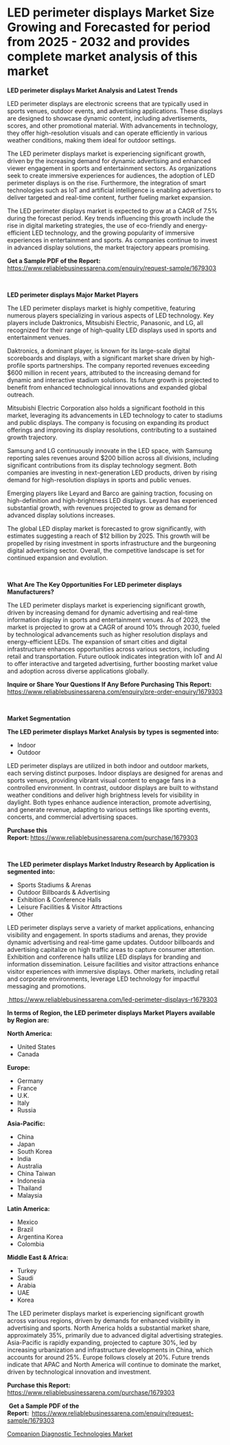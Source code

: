 <p><h1>LED perimeter displays Market Size Growing and Forecasted for period from 2025 - 2032 and provides complete market analysis of this market</h1></p><p><strong>LED perimeter displays Market Analysis and Latest Trends</strong></p>
<p><p>LED perimeter displays are electronic screens that are typically used in sports venues, outdoor events, and advertising applications. These displays are designed to showcase dynamic content, including advertisements, scores, and other promotional material. With advancements in technology, they offer high-resolution visuals and can operate efficiently in various weather conditions, making them ideal for outdoor settings. </p><p>The LED perimeter displays market is experiencing significant growth, driven by the increasing demand for dynamic advertising and enhanced viewer engagement in sports and entertainment sectors. As organizations seek to create immersive experiences for audiences, the adoption of LED perimeter displays is on the rise. Furthermore, the integration of smart technologies such as IoT and artificial intelligence is enabling advertisers to deliver targeted and real-time content, further fueling market expansion.</p><p>The LED perimeter displays market is expected to grow at a CAGR of 7.5% during the forecast period. Key trends influencing this growth include the rise in digital marketing strategies, the use of eco-friendly and energy-efficient LED technology, and the growing popularity of immersive experiences in entertainment and sports. As companies continue to invest in advanced display solutions, the market trajectory appears promising.</p></p>
<p><strong>Get a Sample PDF of the Report:&nbsp;</strong> <a href="https://www.reliablebusinessarena.com/enquiry/request-sample/1679303?utm_campaign=2383&utm_medium=2&utm_source=Github&utm_content=ia&utm_term=24032025&utm_id=led-perimeter-displays">https://www.reliablebusinessarena.com/enquiry/request-sample/1679303</a></p>
<p>&nbsp;</p>
<p><strong>LED perimeter displays Major Market Players</strong></p>
<p><p>The LED perimeter displays market is highly competitive, featuring numerous players specializing in various aspects of LED technology. Key players include Daktronics, Mitsubishi Electric, Panasonic, and LG, all recognized for their range of high-quality LED displays used in sports and entertainment venues.</p><p>Daktronics, a dominant player, is known for its large-scale digital scoreboards and displays, with a significant market share driven by high-profile sports partnerships. The company reported revenues exceeding $600 million in recent years, attributed to the increasing demand for dynamic and interactive stadium solutions. Its future growth is projected to benefit from enhanced technological innovations and expanded global outreach.</p><p>Mitsubishi Electric Corporation also holds a significant foothold in this market, leveraging its advancements in LED technology to cater to stadiums and public displays. The company is focusing on expanding its product offerings and improving its display resolutions, contributing to a sustained growth trajectory.</p><p>Samsung and LG continuously innovate in the LED space, with Samsung reporting sales revenues around $200 billion across all divisions, including significant contributions from its display technology segment. Both companies are investing in next-generation LED products, driven by rising demand for high-resolution displays in sports and public venues.</p><p>Emerging players like Leyard and Barco are gaining traction, focusing on high-definition and high-brightness LED displays. Leyard has experienced substantial growth, with revenues projected to grow as demand for advanced display solutions increases.</p><p>The global LED display market is forecasted to grow significantly, with estimates suggesting a reach of $12 billion by 2025. This growth will be propelled by rising investment in sports infrastructure and the burgeoning digital advertising sector. Overall, the competitive landscape is set for continued expansion and evolution.</p></p>
<p>&nbsp;</p>
<p><strong>What Are The Key Opportunities For LED perimeter displays Manufacturers?</strong></p>
<p><p>The LED perimeter displays market is experiencing significant growth, driven by increasing demand for dynamic advertising and real-time information display in sports and entertainment venues. As of 2023, the market is projected to grow at a CAGR of around 10% through 2030, fueled by technological advancements such as higher resolution displays and energy-efficient LEDs. The expansion of smart cities and digital infrastructure enhances opportunities across various sectors, including retail and transportation. Future outlook indicates integration with IoT and AI to offer interactive and targeted advertising, further boosting market value and adoption across diverse applications globally.</p></p>
<p><strong>Inquire or Share Your Questions If Any Before Purchasing This Report:</strong> <a href="https://www.reliablebusinessarena.com/enquiry/pre-order-enquiry/1679303?utm_campaign=2383&utm_medium=2&utm_source=Github&utm_content=ia&utm_term=24032025&utm_id=led-perimeter-displays">https://www.reliablebusinessarena.com/enquiry/pre-order-enquiry/1679303</a></p>
<p>&nbsp;</p>
<p><strong>Market Segmentation</strong></p>
<p><strong>The LED perimeter displays Market Analysis by types is segmented into:</strong></p>
<p><ul><li>Indoor</li><li>Outdoor</li></ul></p>
<p><p>LED perimeter displays are utilized in both indoor and outdoor markets, each serving distinct purposes. Indoor displays are designed for arenas and sports venues, providing vibrant visual content to engage fans in a controlled environment. In contrast, outdoor displays are built to withstand weather conditions and deliver high brightness levels for visibility in daylight. Both types enhance audience interaction, promote advertising, and generate revenue, adapting to various settings like sporting events, concerts, and commercial advertising spaces.</p></p>
<p><strong>Purchase this Report:&nbsp;</strong><a href="https://www.reliablebusinessarena.com/purchase/1679303?utm_campaign=2383&utm_medium=2&utm_source=Github&utm_content=ia&utm_term=24032025&utm_id=led-perimeter-displays">https://www.reliablebusinessarena.com/purchase/1679303</a></p>
<p>&nbsp;</p>
<p><strong>The LED perimeter displays Market Industry Research by Application is segmented into:</strong></p>
<p><ul><li>Sports Stadiums & Arenas</li><li>Outdoor Billboards & Advertising</li><li>Exhibition & Conference Halls</li><li>Leisure Facilities & Visitor Attractions</li><li>Other</li></ul></p>
<p><p>LED perimeter displays serve a variety of market applications, enhancing visibility and engagement. In sports stadiums and arenas, they provide dynamic advertising and real-time game updates. Outdoor billboards and advertising capitalize on high traffic areas to capture consumer attention. Exhibition and conference halls utilize LED displays for branding and information dissemination. Leisure facilities and visitor attractions enhance visitor experiences with immersive displays. Other markets, including retail and corporate environments, leverage LED technology for impactful messaging and promotions.</p></p>
<p><a href="https://www.reliablebusinessarena.com/led-perimeter-displays-r1679303?utm_campaign=2383&utm_medium=2&utm_source=Github&utm_content=ia&utm_term=24032025&utm_id=led-perimeter-displays">&nbsp;https://www.reliablebusinessarena.com/led-perimeter-displays-r1679303</a></p>
<p><strong>In terms of Region, the LED perimeter displays Market Players available by Region are:</strong></p>
<p>
    <p> <strong> North America: </strong>
        <ul>
            <li>United States</li>
            <li>Canada</li>
        </ul>
        </p> 
    <p> <strong> Europe: </strong>
        <ul>
            <li>Germany</li>
            <li>France</li>
            <li>U.K.</li>
            <li>Italy</li>
            <li>Russia</li>
        </ul>
        </p> 
    <p> <strong> Asia-Pacific: </strong>
        <ul>
            <li>China</li>
            <li>Japan</li>
            <li>South Korea</li>
            <li>India</li>
            <li>Australia</li>
            <li>China Taiwan</li>
            <li>Indonesia</li>
            <li>Thailand</li>
            <li>Malaysia</li>
        </ul>
        </p> 
    <p> <strong> Latin America: </strong>
        <ul>
            <li>Mexico</li>
            <li>Brazil</li>
            <li>Argentina Korea</li>
            <li>Colombia</li>
        </ul>
        </p> 
    <p> <strong> Middle East & Africa: </strong>
        <ul>
            <li>Turkey</li>
            <li>Saudi</li>
            <li>Arabia</li>
            <li>UAE</li>
            <li>Korea</li>
        </ul>
    </p>
    </p>
<p><p>The LED perimeter displays market is experiencing significant growth across various regions, driven by demands for enhanced visibility in advertising and sports. North America holds a substantial market share, approximately 35%, primarily due to advanced digital advertising strategies. Asia-Pacific is rapidly expanding, projected to capture 30%, led by increasing urbanization and infrastructure developments in China, which accounts for around 25%. Europe follows closely at 20%. Future trends indicate that APAC and North America will continue to dominate the market, driven by technological innovation and investment.</p></p>
<p><strong>Purchase this Report: </strong><a href="https://www.reliablebusinessarena.com/purchase/1679303?utm_campaign=2383&utm_medium=2&utm_source=Github&utm_content=ia&utm_term=24032025&utm_id=led-perimeter-displays">https://www.reliablebusinessarena.com/purchase/1679303</a></p>
<p>&nbsp;<strong>Get a Sample PDF of the Report:&nbsp;&nbsp;</strong><a href="https://www.reliablebusinessarena.com/enquiry/request-sample/1679303?utm_campaign=2383&utm_medium=2&utm_source=Github&utm_content=ia&utm_term=24032025&utm_id=led-perimeter-displays">https://www.reliablebusinessarena.com/enquiry/request-sample/1679303</a></p>
<p><strong></strong></p>
<p><p><a href="https://github.com/rileymgdorcas/Market-Research-Report-List-1/blob/main/companion-diagnostic-technologies-market.md?utm_campaign=2383&utm_medium=2&utm_source=Github&utm_content=ia&utm_term=24032025&utm_id=led-perimeter-displays">Companion Diagnostic Technologies Market</a></p></p>